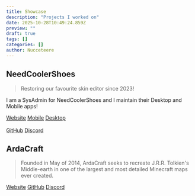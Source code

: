 ```yaml
---
title: Showcase
description: "Projects I worked on"
date: 2025-10-28T10:49:24.859Z
preview: ""
draft: true
tags: []
categories: []
author: Nucceteere
---
```


## NeedCoolerShoes

> Restoring our favourite skin editor since 2023!

I am a SysAdmin for NeedCoolerShoes and I maintain their Desktop and Mobile apps!

[Website](https://needcoolershoes.com/)
[Mobile](https://github.com/NeedCoolerShoes/mobile)
[Desktop](https://github.com/NeedCoolerShoes/needcoolershoes-app)<br><br>
[GitHub](https://github.com/NeedCoolerShoes)
[Discord](https://discord.gg/FEfbZYvQUa)

## ArdaCraft

> Founded in May of 2014, ArdaCraft seeks to recreate J.R.R. Tolkien's Middle-earth in one of the largest and most detailed Minecraft maps ever created.

[Website](https://www.ardacraft.me)
[GitHub](https://github.com/ArdaCraft)
[Discord](https://discord.com/invite/qcYBkCmAKZ)
